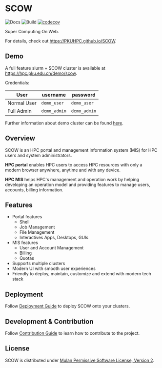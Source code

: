 # SCOW

![Docs](https://github.com/PKUHPC/SCOW/actions/workflows/docs.yaml/badge.svg)
![Build](https://github.com/PKUHPC/SCOW/actions/workflows/test-build-publish.yaml/badge.svg)
[![codecov](https://codecov.io/gh/PKUHPC/SCOW/branch/master/graph/badge.svg?token=S9JCB2DXML)](https://codecov.io/gh/PKUHPC/SCOW)

Super Computing On Web.

For details, check out https://PKUHPC.github.io/SCOW.

## Demo

A full feature slurm + SCOW cluster is available at https://hpc.pku.edu.cn/demo/scow.

Credentials:

| User        | username     | password     |
| ----------- | ------------ | ------------ |
| Normal User | `demo_user`  | `demo_user`  |
| Full Admin  | `demo_admin` | `demo_admin` |

Further information about demo cluster can be found [here](https://pkuhpc.github.io/SCOW/docs/info#%E4%BD%93%E9%AA%8C%E7%8E%AF%E5%A2%83).

## Overview

SCOW is an HPC portal and management information system (MIS) for HPC users and system administrators. 

**HPC portal** enables HPC users to access HPC resources with only a modern browser anywhere, anytime and with any device.

**HPC MIS** helps HPC's management and operation work by helping developing an operation model and providing features to manage users, accounts, billing information.

## Features

- Portal features
    - Shell
    - Job Management
    - File Management
    - Interactives Apps, Desktops, GUIs
- MIS features
    - User and Account Management
    - Billing
    - Quotas
- Supports multiple clusters
- Modern UI with smooth user experiences
- Friendly to deploy, maintain, customize and extend with modern tech stack

## Deployment

Follow [Deployment Guide](https://pkuhpc.github.io/SCOW/docs/deploy) to deploy SCOW onto your clusters.

## Development & Contribution

Follow [Contribution Guide](https://pkuhpc.github.io/SCOW/docs/contribution) to learn how to contribute to the project.

## License

SCOW is distributed under [Mulan Permissive Software License, Version 2](http://license.coscl.org.cn/MulanPSL2).

